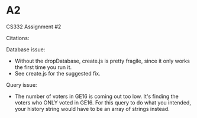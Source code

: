 # A2
CS332 Assignment #2

Citations: 

Database issue:
- Without the dropDatabase, create.js is pretty fragile, since it only works the first time you run it.
- See create.js for the suggested fix.

Query issue:
- The number of voters in GE16 is coming out too low. It's finding the voters who ONLY voted in GE16. For this query to do what you intended, your history string would have to be an array of strings instead.

